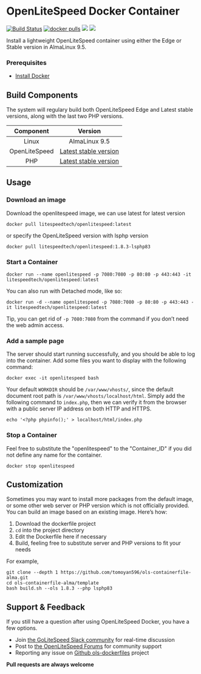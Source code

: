 # OpenLiteSpeed Docker Container
[![Build Status](https://github.com/litespeedtech/ols-dockerfiles/workflows/docker-build/badge.svg)](https://github.com/litespeedtech/ols-dockerfiles/actions/new)
[![docker pulls](https://img.shields.io/docker/pulls/litespeedtech/openlitespeed?style=flat&color=blue)](https://hub.docker.com/r/litespeedtech/openlitespeed)
[<img src="https://img.shields.io/badge/slack-LiteSpeed-blue.svg?logo=slack">](litespeedtech.com/slack) 
[<img src="https://img.shields.io/twitter/follow/litespeedtech.svg?label=Follow&style=social">](https://twitter.com/litespeedtech)

Install a lightweight OpenLiteSpeed container using either the Edge or Stable version in AlmaLinux 9.5.

### Prerequisites
*  [Install Docker](https://www.docker.com/)

## Build Components
The system will regulary build both OpenLiteSpeed Edge and Latest stable versions, along with the last two PHP versions.

|Component|Version|
| :-------------: | :-------------: |
|Linux|AlmaLinux 9.5|
|OpenLiteSpeed|[Latest stable version](https://openlitespeed.org/release-log/version-1-8-x)|
|PHP|[Latest stable version](http://rpms.litespeedtech.com/debian/)|

## Usage
### Download an image
Download the openlitespeed image, we can use latest for latest version
```
docker pull litespeedtech/openlitespeed:latest
```
or specify the OpenLiteSpeed version with lsphp version
```
docker pull litespeedtech/openlitespeed:1.8.3-lsphp83
```
### Start a Container
```
docker run --name openlitespeed -p 7080:7080 -p 80:80 -p 443:443 -it litespeedtech/openlitespeed:latest
```
You can also run with Detached mode, like so:
```
docker run -d --name openlitespeed -p 7080:7080 -p 80:80 -p 443:443 -it litespeedtech/openlitespeed:latest
```
Tip, you can get rid of `-p 7080:7080` from the command if you don’t need the web admin access.  

### Add a sample page
The server should start running successfully, and you should be able to log into the container. Add some files you want to display with the following command:
```
docker exec -it openlitespeed bash
```
Your default `WORKDIR` should be `/var/www/vhosts/`, since the default document root path is `/var/www/vhosts/localhost/html`. Simply add the following command to `index.php`, then we can verify it from the browser with a public server IP address on both HTTP and HTTPS. 
```
echo '<?php phpinfo();' > localhost/html/index.php
```

### Stop a Container
Feel free to substitute the "openlitespeed" to the "Container_ID" if you did not define any name for the container.
```
docker stop openlitespeed
```

## Customization
Sometimes you may want to install more packages from the default image, or some other web server or PHP version which is not officially provided. You can build an image based on an existing image. Here’s how:
  1. Download the dockerfile project 
  2. `cd` into the project directory
  3. Edit the Dockerfile here if necessary
  4. Build, feeling free to substitute server and PHP versions to fit your needs 

For example,
```
git clone --depth 1 https://github.com/tomoyan596/ols-containerfile-alma.git
cd ols-containerfile-alma/template
bash build.sh --ols 1.8.3 --php lsphp83
```

## Support & Feedback
If you still have a question after using OpenLiteSpeed Docker, you have a few options.
* Join [the GoLiteSpeed Slack community](https://litespeedtech.com/slack) for real-time discussion
* Post to [the OpenLiteSpeed Forums](https://forum.openlitespeed.org/) for community support
* Reporting any issue on [Github ols-dockerfiles](https://github.com/litespeedtech/ols-dockerfiles/issues) project

**Pull requests are always welcome** 

